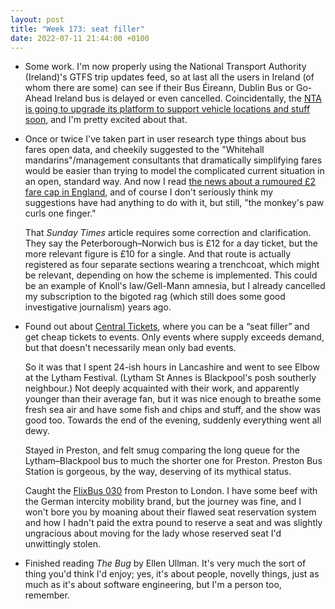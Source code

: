 ```yaml
---
layout: post
title: "Week 173: seat filler"
date: 2022-07-11 21:44:00 +0100
---
```


- Some work. I'm now properly using the National Transport Authority (Ireland)'s GTFS trip updates feed, so at last all the users in Ireland (of whom there are some) can see if their Bus Éireann, Dublin Bus or Go-Ahead Ireland bus is delayed or even cancelled. Coincidentally, the [NTA is going to upgrade its platform to support vehicle locations and stuff soon](https://www.nationaltransport.ie/attention-developers-upgrade-to-gtfs-realtime-api/), and I'm pretty excited about that.

- Once or twice I've taken part in user research type things about bus fares open data, and cheekily suggested to the "Whitehall mandarins"/management consultants that dramatically simplifying fares would be easier than trying to model the complicated current situation in an open, standard way. And now I read [the news about a rumoured £2 fare cap in England](https://twitter.com/BusAndTrainUser/status/1546093655198400513), and of course I don't seriously think my suggestions have had anything to do with it, but still, "the monkey's paw curls one finger."

  That <cite>Sunday Times</cite> article requires some correction and clarification. They say the Peterborough–Norwich bus is £12 for a day ticket, but the more relevant figure is £10 for a single. And that route is actually registered as four separate sections wearing a trenchcoat, which might be relevant, depending on how the scheme is implemented. This could be an example of Knoll's law/Gell-Mann amnesia, but I already cancelled my subscription to the bigoted rag (which still does some good investigative journalism) years ago.

- Found out about [Central Tickets](https://centraltickets.co.uk/), where you can be a “seat filler” and get cheap tickets to events.
  Only events where supply exceeds demand, but that doesn't necessarily mean only bad events.

  So it was that I spent 24-ish hours in Lancashire and went to see Elbow at the Lytham Festival. (Lytham St Annes is Blackpool's posh southerly neighbour.) Not deeply acquainted with their work, and apparently younger than their average fan, but it was nice enough to breathe some fresh sea air and have some fish and chips and stuff, and the show was good too. Towards the end of the evening, suddenly everything went all dewy.

  Stayed in Preston, and felt smug comparing the long queue for the Lytham–Blackpool bus to much the shorter one for Preston. Preston Bus Station is gorgeous, by the way, deserving of its mythical status.

  Caught the [FlixBus 030](https://bustimes.org/services/030-belgravia-glasgow) from Preston to London. I have some beef with the German intercity mobility brand, but the journey was fine, and I won't bore you by moaning about their flawed seat reservation system and how I hadn't paid the extra pound to reserve a seat and was slightly ungracious about moving for the lady whose reserved seat I'd unwittingly stolen.

- Finished reading <cite>The Bug</cite> by Ellen Ullman. It's very much the sort of thing you'd think I'd enjoy; yes, it's about people, novelly things, just as much as it's about software engineering, but I'm a person too, remember.

